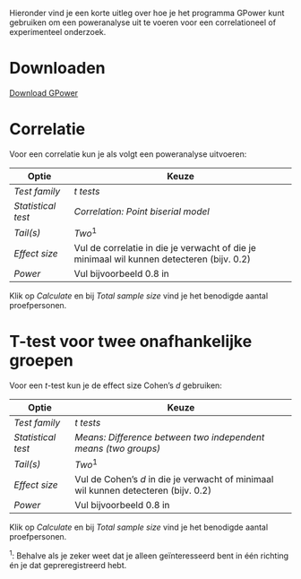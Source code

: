 Hieronder vind je een korte uitleg over hoe je het programma GPower kunt gebruiken om een poweranalyse uit te voeren voor een correlationeel of experimenteel onderzoek.

# Downloaden

[Download GPower](http://www.gpower.hhu.de/fileadmin/redaktion/Fakultaeten/Mathematisch-Naturwissenschaftliche_Fakultaet/Psychologie/AAP/gpower/GPowerWin_3.1.9.2.zip)

# Correlatie

Voor een correlatie kun je als volgt een poweranalyse uitvoeren:

| Optie              | Keuze                                                                                     |
|--------------------|-------------------------------------------------------------------------------------------|
| *Test family*      | *t tests*                                                                                 |
| *Statistical test* | *Correlation: Point biserial model*                                                       |
| *Tail(s)*          | *Two*<sup>1</sup>                                                                         |
| *Effect size*      | Vul de correlatie in die je verwacht of die je minimaal wil kunnen detecteren (bijv. 0.2) |
| *Power*            | Vul bijvoorbeeld 0.8 in                                                                   |

Klik op *Calculate* en bij *Total sample size* vind je het benodigde aantal proefpersonen.

# T-test voor twee onafhankelijke groepen 

Voor een *t*-test kun je de effect size Cohen’s *d* gebruiken:

| Optie              | Keuze                                                                               |
|--------------------|-------------------------------------------------------------------------------------|
| *Test family*      | *t tests*                                                                           |
| *Statistical test* | *Means: Difference between two independent means (two groups)*                      |
| *Tail(s)*          | *Two*<sup>1</sup>                                                                   |
| *Effect size*      | Vul de Cohen’s *d* in die je verwacht of minimaal wil kunnen detecteren (bijv. 0.2) |
| *Power*            | Vul bijvoorbeeld 0.8 in                                                             |

Klik op *Calculate* en bij *Total sample size* vind je het benodigde aantal proefpersonen.

<sup>1</sup>: Behalve als je zeker weet dat je alleen geïnteresseerd bent in één richting én je dat gepreregistreerd hebt.
